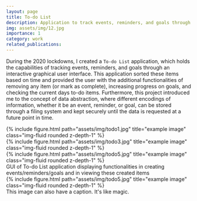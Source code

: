 ```yaml
---
layout: page
title: To-do List
description: Application to track events, reminders, and goals through a user-friendly graphical user interface
img: assets/img/12.jpg
importance: 1
category: work
related_publications: 
---
```


During the 2020 lockdowns, I created a `To-do List` application, which holds the capabilities of tracking events, reminders, and goals through an interactive graphical user interface. This application sorted these items based on time and provided the user with the additional functionalities of removing any item (or mark as complete), increasing progress on goals, and checking the current days to-do items. Furthermore, this project introduced me to the concept of data abstraction, where different encodings of information, whether it be an event, reminder, or goal, can be stored through a filing system and kept securely until the data is requested at a future point in time. 


<div class="row">
    <div class="col-sm mt-3 mt-md-0">
        {% include figure.html path="assets/img/todo1.jpg" title="example image" class="img-fluid rounded z-depth-1" %}
    </div>
    <div class="col-sm mt-3 mt-md-0">
        {% include figure.html path="assets/img/todo3.jpg" title="example image" class="img-fluid rounded z-depth-1" %}
    </div>
    <div class="col-sm mt-3 mt-md-0">
        {% include figure.html path="assets/img/todo5.jpg" title="example image" class="img-fluid rounded z-depth-1" %}
    </div>
</div>
<div class="caption">
    GUI of To-do List application displaying functionalities in creating events/reminders/goals and in viewing these created items
</div>
<div class="row">
    <div class="col-sm mt-3 mt-md-0">
        {% include figure.html path="assets/img/todo5.jpg" title="example image" class="img-fluid rounded z-depth-1" %}
    </div>
</div>
<div class="caption">
    This image can also have a caption. It's like magic.
</div>
<!-- 
You can also put regular text between your rows of images.
Say you wanted to write a little bit about your project before you posted the rest of the images.
You describe how you toiled, sweated, *bled* for your project, and then... you reveal its glory in the next row of images.


<div class="row justify-content-sm-center">
    <div class="col-sm-8 mt-3 mt-md-0">
        {% include figure.html path="assets/img/6.jpg" title="example image" class="img-fluid rounded z-depth-1" %}
    </div>
    <div class="col-sm-4 mt-3 mt-md-0">
        {% include figure.html path="assets/img/11.jpg" title="example image" class="img-fluid rounded z-depth-1" %}
    </div>
</div>
<div class="caption">
    You can also have artistically styled 2/3 + 1/3 images, like these.
</div> -->

<!-- 
The code is simple.
Just wrap your images with `<div class="col-sm">` and place them inside `<div class="row">` (read more about the <a href="https://getbootstrap.com/docs/4.4/layout/grid/">Bootstrap Grid</a> system).
To make images responsive, add `img-fluid` class to each; for rounded corners and shadows use `rounded` and `z-depth-1` classes.
Here's the code for the last row of images above:

{% raw %}
```html
<div class="row justify-content-sm-center">
    <div class="col-sm-8 mt-3 mt-md-0">
        {% include figure.html path="assets/img/6.jpg" title="example image" class="img-fluid rounded z-depth-1" %}
    </div>
    <div class="col-sm-4 mt-3 mt-md-0">
        {% include figure.html path="assets/img/11.jpg" title="example image" class="img-fluid rounded z-depth-1" %}
    </div>
</div>
```
{% endraw %} -->
